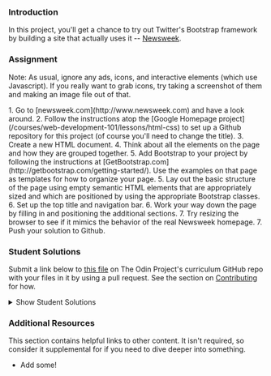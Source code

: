 ### Introduction
In this project, you'll get a chance to try out Twitter's Bootstrap framework by building a site that actually uses it -- [Newsweek](http://www.newsweek.com/).

### Assignment
Note: As usual, ignore any ads, icons, and interactive elements (which use Javascript).  If you really want to grab icons, try taking a screenshot of them and making an image file out of that.

<div class="lesson-content__panel" markdown="1">
1. Go to [newsweek.com](http://www.newsweek.com) and have a look around.
2. Follow the instructions atop the [Google Homepage project](/courses/web-development-101/lessons/html-css) to set up a Github repository for this project (of course you'll need to change the title).
3. Create a new HTML document.
4. Think about all the elements on the page and how they are grouped together.
5. Add Bootstrap to your project by following the instructions at [GetBootstrap.com](http://getbootstrap.com/getting-started/).  Use the examples on that page as templates for how to organize your page.
5. Lay out the basic structure of the page using empty semantic HTML elements that are appropriately sized and which are positioned by using the appropriate Bootstrap classes.
6. Set up the top title and navigation bar.
6. Work your way down the page by filling in and positioning the additional sections.
7. Try resizing the browser to see if it mimics the behavior of the real Newsweek homepage.
7. Push your solution to Github.
</div>

### Student Solutions

Submit a link below to [this file](https://github.com/TheOdinProject/curriculum/blob/master/html_css/project_bootstrap.md) on The Odin Project's curriculum GitHub repo with your files in it by using a pull request. See the section on [Contributing](http://github.com/TheOdinProject/curriculum/blob/master/contributing.md) for how.

<details markdown="block">
  <summary> Show Student Solutions </summary>

* Add your solution below this line!
* [Alex Zambrano's Solution](https://github.com/Alexoid1/News-Week-Clone) - [View in Browser](https://alexoid1.github.io/News-Week-Clone/)
* [Kevin Alves's Solution](https://github.com/kevdeveloper/newsweek-clone) - [View in Browser](https://rawcdn.githack.com/kevinfrontend/newsweek-clone/2cd0c4217d7504395e455bfe0148943eab94d238/index.html)
* [descholar's Solution](https://github.com/descholar-ceo/newsweek-bootstrap) - [View in Browser](https://ecstatic-yalow-bb0786.netlify.app/)
* [Yigit's Solution](https://github.com/yigitm/Newsweek) - [View in Browser](https://yigitm.github.io/Newsweek/)
* [Ahmad Chata's Solution](https://github.com/ahmadchata/newsweek) - [View in Browser](https://ahmadchata.github.io/newsweek/)
* [Witah Georjane's Solution](https://github.com/Georjane/Newsweek) - [View in Browser](https://rawcdn.githack.com/Georjane/Newsweek/5047e3a88c6b5c9defc4140e64e845b0e7383496/index.html)
* [Christopher Amanor's Solution](https://github.com/krys2fa/newsweek-clone) - [View in Browser](https://rawcdn.githack.com/krys2fa/newsweek-clone/16b2015d1e65b0e3410ed5fd9c751619f5a92a1b/index.html)
* [Uduak Essien's Solution](https://github.com/acushlakoncept/newsweek) - [View in Browser](https://acushlakoncept.github.io/newsweek/)
* [Haroon Abdulrazaq's Solution](https://github.com/Haroonabdulrazaq/Newsweek-clone) - [View in Browser](https://haroonabdulrazaq.github.io/Newsweek/)
* [kaliberpoziomka's Solution](https://github.com/kaliberpoziomka/newsweek-bootstrap) - [View in Browser](https://kaliberpoziomka.github.io/newsweek-bootstrap/)
* [Rarysson's Solution](https://github.com/rarysson/newsweek-clone) - [View in Browser](https://rarysson.github.io/newsweek-clone/)
* [Estela's Solution](https://github.com/estelajimero/using-bootstrap/) - [View in Browser](https://estelajimero.github.io/using-bootstrap/)
* [Julio's solution](https://github.com/julio22b/newsweek-bootstrap) - [View in Browser](https://julio22b.github.io/newsweek-bootstrap/)
* [Mikael's Solution](https://github.com/mikearaya/newsweek-clone) - [View in Browser](https://mikearaya.github.io/newsweek-clone/)
* [Johongirr's Solution](https://github.com/Johongirr/the-nextweb) - [View in Browser](https://johongirr.github.io/the-nextweb/)
* [Sebastian Gil's Solution](https://github.com/lBuggie/newsweek) - [View in Browser](https://rawcdn.githack.com/lBuggie/newsweek/e3056048ef59b0f7aa621cdabf0235fe2f16b7ca/index.html)
* [Igorashs's Solution](https://github.com/igorashs/using-bootstrap) - [View in Browser](https://igorashs.github.io/using-bootstrap/)
* [Ashish's Solution](https://github.com/CodersGas/bootstrap-project) - [View in Browser](https://codersgas.github.io/bootstrap-project/page.html)
* [Carlos Anriquez's solution](https://github.com/canriquez/using-bootstrap) - [View in Browser](https://canriquez.github.io/using-bootstrap/)
* [Raiko's solution](https://github.com/Cypher0/odin-bootstrap) - [View in Browser](https://cypher0.github.io/odin-bootstrap/)
* [David Tan's Solution](https://github.com/davecmd/newsweek-replica-bootstrap) - [View in Browser](https://davecmd.github.io/newsweek-replica-bootstrap/)
* [Kevin Vuong's Solution](https://github.com/fffear/bootstrap-project) - [View in Browser](https://fffear.github.io/bootstrap-project/)
* [Braxton Lemmon's solution](https://github.com/braxtonlemmon/newsweek-clone) - [View in Browser](https://braxtonlemmon.github.io/newsweek-clone/)
* [Muhammad Ahmad's solution](https://github.com/thisisMAhmad/newsweek) - [View in Browser](https://thisismahmad.github.io/newsweek/)
* [David Auza's Solution](https://github.com/davidauza-engineer/Bootstrap-NewsweekClone) - [View in Browser](https://davidauza-engineer.github.io/Bootstrap-NewsweekClone/)
* [Ohlie's solution](https://github.com/lco1220/newsweek_bootstrap) - [View in Browser](https://lco1220.github.io/newsweek_bootstrap/)
* [Bojo's solution](https://github.com/BojoZahariev/NewsWeek) - [View in Browser](https://bojozahariev.github.io/NewsWeek/)
* [bcikota's solution](https://github.com/bcikota/newsweek) - [View in Browser](https://bcikota.github.io/newsweek/)
* [ARaut9's solution](https://github.com/ARaut9/newsweek_homepage_bootstrap) - [View in Browser](https://araut9.github.io/newsweek_homepage_bootstrap/)
* [Jason McKee's solution](https://github.com/jttmckee/bootstrap-practice) - [View in Browser](https://jttmckee.github.io/bootstrap-practice)
* [N00bG1rl's solution](https://github.com/N00bG1rl/bootstrap) - [View in browser](https://n00bg1rl.github.io/bootstrap/)
* [Max Garber's solution](https://github.com/bubblebooy/Odin-HTML5andCSS3) - [View in Browser](https://bubblebooy.github.io/Odin-HTML5andCSS3/newsweek.html)
* [Chris MacSwan's solution](https://github.com/cmacswan07/bootstrap_project) - [View in Browser](https://cmacswan07.github.io/bootstrap_project/)
* [Javier Machin's solution](https://github.com/Javier-Machin/newsweek-bootstrap) - [View in Browser](https://javier-machin.github.io/newsweek-bootstrap/)
* [nmac's solution](https://github.com/nmacawile/newsweek) - [Preview](https://htmlpreview.github.io/?https://github.com/nmacawile/newsweek/blob/master/index.html)
* [SarfazAnjum's](https://github.com/SarfrazAnjum/TOP_Using-Bootstrap) - [View in Browser](https://sarfrazanjum.github.io/TOP_Using-Bootstrap/)
* [Henry Kirya's](https://github.com/harrika/newsweek) - [View in Browser](https://harrika.github.io/newsweek/)
* [theghall's solution](https://github.com/theghall/odin-newsweek) - [View in Browser](https://theghall.github.io/odin-newsweek/)
* [Jonathan Yiv's Solution](https://github.com/JonathanYiv/newsweek) - [View in Browser](https://jonathanyiv.github.io/newsweek)
* [Jmooree30's Solution](https://github.com/jmooree30/newsweek) - [View in Browser](https://jmooree30.github.io/newsweek/)
* [Peter Mester's solution](https://github.com/peter665/newsweekPage) - [View in Browser](https://peter665.github.io/newsweekPage/)
* [Andrew's solution](https://github.com/andrewr224/Newsweek) - [View in browser](https://andrewr224.github.io/Newsweek/)
* [Flint Mayers' solution'](https://github.com/FlintMayers/Bootstrap_site_Odin) - [View in browser](https://flintmayers.github.io/Bootstrap_site_Odin/)
* [Marko Nikolajević's solution'](https://github.com/Mark3z/odin_projects/tree/master/newsweek) - [View in browser](https://mark3z.github.io/odin_projects/newsweek/index.html)
* [Pawel R's solution](https://github.com/PawelRokosz/UsingTwitterBootstrap) - [View in browser](https://htmlpreview.github.io/?https://github.com/PawelRokosz/UsingTwitterBootstrap/blob/master/index.html)
* [Leonard Labita's solution](https://github.com/lendoza/OdinProject/tree/master/app) - [View in browser](http://leonardlabita.com/newsweek.html)
* [Artur Janik's solution](https://github.com/ArturJanik/ProjectNewsweek) - [View in browser](http://htmlpreview.github.io/?https://github.com/ArturJanik/ProjectNewsweek/blob/master/index.html)
* [Frank Peelen's solution](https://github.com/FrankPeelen/Newsweek-Bootstrap) - [View in browser](https://rawgit.com/FrankPeelen/Newsweek-Bootstrap/master/index.html)
* [AtActionPark's solution](https://github.com/AtActionPark/odin_using_bootstrap) - [View in browser](https://htmlpreview.github.io/?https://github.com/AtActionPark/odin_using_bootstrap/blob/master/main.html)
* [Wayne Ho's solution](https://github.com/wayneho/Newsweek_Replica) - [View in browswer](https://rawgit.com/wayneho/Newsweek_Replica/master/newsweek/index.html)
* [Luke Walker's solution](https://github.com/ubershibs/odin-html-css/tree/master/newsweek)-[View in browser](https://htmlpreview.github.io/?https://github.com/ubershibs/odin-html-css/blob/master/newsweek/index.html)
* [Miguel Herrera's solution](https://github.com/migueloherrera/newsweek) - [View in browser](http://htmlpreview.github.io/?https://github.com/migueloherrera/newsweek/blob/master/index.html)
* [J-kaizen's solution](https://github.com/J-kaizen/TheOdinProject/tree/master/HTML_CSS/using_bootstrap) - [View in browser](http://htmlpreview.github.io/?https://github.com/J-kaizen/TheOdinProject/blob/master/HTML_CSS/using_bootstrap/index.html)
* [Alejandro Corredor's solution](https://github.com/aecorredor/newsweek-replica/blob/master/index.html) - [View in browser](http://htmlpreview.github.io/?https://github.com/aecorredor/newsweek-replica/blob/master/index.html)
* [David Chapman's solution (partial content, no JS)](https://github.com/davidchappy/odin_training_projects/tree/master/html-bootstrap-newsweek) - [View in browser](https://davidchappy.github.io/html-bootstrap-newsweek/)
* [Daunenok's solution](https://github.com/daunenok/newsweek) - [View in browser](https://daunenok.github.io/newsweek/)
* [Austin's solution](https://github.com/CouchofTomato/newsweek-clone)
* [Beth Rathbone's solution](https://github.com/bethrath/bootstrap-test) - [View in browser](http://htmlpreview.github.io/?https://github.com/bethrath/bootstrap-test/blob/master/index.html)
* [husein ghafari's solution](https://github.com/hosghf/newsweek) - [View in browser](https://htmlpreview.github.io/?https://github.com/hosghf/newsweek/blob/master/index.html)
* [Neil Cudden's solution](https://github.com/ncud4bloc/Newsweek/) - [View in browser](https://ncud4bloc.github.io/Newsweek/HTML/index.html)
* [Francisco Carlos's solution](https://github.com/fcarlosdev/newsweek-project) - [View in browser](https://fcarlosdev.github.io/newsweek-project/)
* [aznafro's solution](https://github.com/aznafro/newsweek/) - [View in browser](https://aznafro.github.io/newsweek/)
* [Areeba's solution](https://github.com/AREEBAISHTIAQ/Newsweek) - [View in browser](https://areebaishtiaq.github.io/Newsweek/)
* [Kelvin Liang's solution](https://github.com/kelvin8773/clone-newsweek) - [View in browser](https://kelvin8773.github.io/clone-newsweek/)
* [Antonio Marcos's solution](https://github.com/AMarcosCastelo/newsweek-bootstrap) - [View in browser](https://amarcoscastelo.github.io/newsweek-bootstrap/)
* [Carlos Del Real's solution](https://github.com/carloshdelreal/using-bootstrap) - [View in Browser](https://carloshdelreal.github.io/using-bootstrap/)
* [Miguel's solution](https://github.com/mapra99/NewsWeek)
* [Aron's solution](https://github.com/aronfischer/bootstrap-newsweek-homepage) - [View in Browser](https://aronfischer.github.io/bootstrap-newsweek-homepage/)
* [Halkim's solution](https://github.com/halkim44/newsweek.com_clone) - [View in Browser](https://halkim44.github.io/newsweek.com_clone/)
* [Hamohuh's solution](https://github.com/hamohuh/newsmagazine) - [View in Browser](https://hamohuh.github.io/newsmagazine/)
* [ranmaru22's solution](https://github.com/ranmaru22/the_odin_project/tree/master/newsweek-clone) - [View in Browser](https://ranmaru22.github.io/the_odin_project/newsweek-clone/)
* [barrysweeney's Solution](https://github.com/barrysweeney/bootstrap-news-site-clone) - [View in Browser](https://barrysweeney.github.io/bootstrap-news-site-clone/)
* [mangakiko's Solution](https://github.com/magakiko/newsweek) - [View in Browser](https://magakiko.github.io/newsweek/)
* [bhenning83's Solution](https://github.com/bhenning83/newsweek) - [View in Browser](https://bhenning83.github.io/newsweek/)
* [Timework's Solution](https://github.com/Timework/newsweek-bootstrap) - [View in Browser](https://timework.github.io/newsweek-bootstrap/)
</details>

### Additional Resources
This section contains helpful links to other content. It isn't required, so consider it supplemental for if you need to dive deeper into something.

* Add some!
